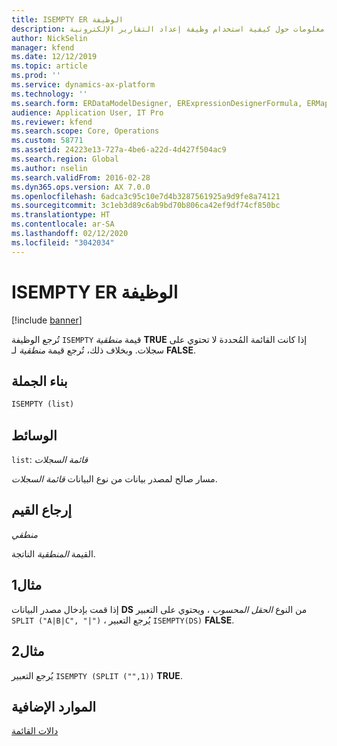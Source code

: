 ```yaml
---
title: ISEMPTY ER الوظيفة
description: يوفر هذا الموضوع معلومات حول كيفية استخدام وظيفة إعداد التقارير الإلكترونية ISEMPTY (ER).
author: NickSelin
manager: kfend
ms.date: 12/12/2019
ms.topic: article
ms.prod: ''
ms.service: dynamics-ax-platform
ms.technology: ''
ms.search.form: ERDataModelDesigner, ERExpressionDesignerFormula, ERMappedFormatDesigner, ERModelMappingDesigner
audience: Application User, IT Pro
ms.reviewer: kfend
ms.search.scope: Core, Operations
ms.custom: 58771
ms.assetid: 24223e13-727a-4be6-a22d-4d427f504ac9
ms.search.region: Global
ms.author: nselin
ms.search.validFrom: 2016-02-28
ms.dyn365.ops.version: AX 7.0.0
ms.openlocfilehash: 6adca3c95c10e7d4b3287561925a9d9fe8a74121
ms.sourcegitcommit: 3c1eb3d89c6ab9bd70b806ca42ef9df74cf850bc
ms.translationtype: HT
ms.contentlocale: ar-SA
ms.lasthandoff: 02/12/2020
ms.locfileid: "3042034"
---
```

# <a name="ISEMPTY">ISEMPTY ER الوظيفة</a>

[!include [banner](../includes/banner.md)]

تُرجع الوظيفة `ISEMPTY` قيمة *منطقية* **TRUE** إذا كانت القائمة المُحددة لا تحتوي على سجلات. وبخلاف ذلك، تُرجع قيمة *منطقية* لـ **FALSE**.

## <a name="syntax"></a>بناء الجملة

```vb
ISEMPTY (list)
```

## <a name="arguments"></a>الوسائط

`list`: *قائمة السجلات*

مسار صالح لمصدر بيانات من نوع البيانات *قائمة السجلات*.

## <a name="return-values"></a>إرجاع القيم

*منطقي*

القيمة *المنطقية* الناتجة.

## <a name="example-1"></a>مثال1

إذا قمت بإدخال مصدر البيانات **DS** من النوع *الحقل المحسوب* ، ويحتوي على التعبير `SPLIT ("A|B|C", "|")` ، يُرجع التعبير `ISEMPTY(DS)` **FALSE**.

## <a name="example-2"></a>مثال2

يُرجع التعبير `ISEMPTY (SPLIT ("",1))` **TRUE**.

## <a name="additional-resources"></a>الموارد الإضافية

[دالات القائمة](er-functions-category-list.md)
